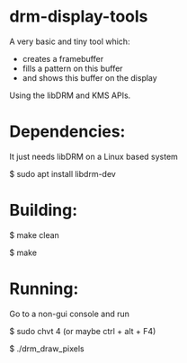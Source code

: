# drm-display-tools


A very basic and tiny tool which:
 - creates a framebuffer
 - fills a pattern on this buffer
 - and shows this buffer on the display
 
 Using the libDRM and KMS APIs.
 
 # Dependencies:
 
 
 It just needs libDRM on a Linux based system
 
 $ sudo apt install libdrm-dev
 
 # Building:
 
 
 $ make clean
 
 $ make
 
 # Running:
 
 Go to a non-gui console and run
 
 $ sudo chvt 4 (or maybe ctrl + alt + F4)
 
 $ ./drm_draw_pixels
